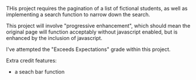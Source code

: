 THis project requires the pagination of a list of fictional students, as well as implementing a search function to narrow down the search.

This project will involve "progressive enhancement", which should mean the original page will function acceptably without javascript enabled, but is enhanced by the inclusion of javascript.

I've attempted the "Exceeds Expectations" grade within this project.

Extra credit features:

- a seach bar function

